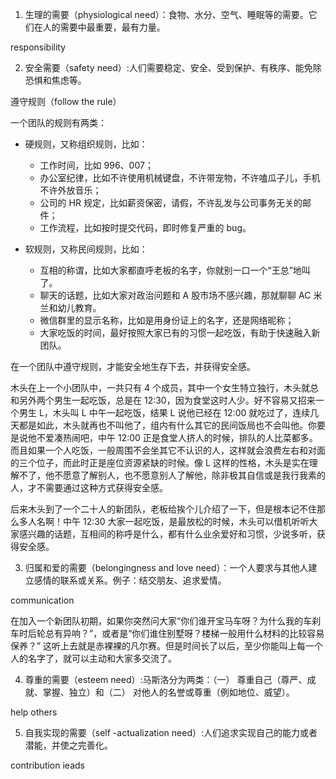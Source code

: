 




1. 生理的需要（physiological need）：食物、水分、空气、睡眠等的需要。它们在人的需要中最重要，最有力量。

responsibility




2. 安全需要（safety need）:人们需要稳定、安全、受到保护、有秩序、能免除恐惧和焦虑等。

遵守规则（follow the rule）

一个团队的规则有两类：

- 硬规则，又称组织规则，比如：
    - 工作时间，比如 996、007；
    - 办公室纪律，比如不许使用机械键盘，不许带宠物，不许嗑瓜子儿，手机不许外放音乐；
    - 公司的 HR 规定，比如薪资保密，请假，不许乱发与公司事务无关的邮件；
    - 工作流程，比如按时提交代码，即时修复严重的 bug。

- 软规则，又称民间规则，比如：
    - 互相的称谓，比如大家都直呼老板的名字，你就别一口一个“王总”地叫了。
    - 聊天的话题，比如大家对政治问题和 A 股市场不感兴趣，那就聊聊 AC 米兰和幼儿教育。
    - 微信群里的显示名称，比如是用身份证上的名字，还是网络昵称；
    - 大家吃饭的时间，最好按照大家已有的习惯一起吃饭，有助于快速融入新团队。

在一个团队中遵守规则，才能安全地生存下去，并获得安全感。

木头在上一个小团队中，一共只有 4 个成员，其中一个女生特立独行，木头就总和另外两个男生一起吃饭，总是在 12:30，因为食堂这时人少。好不容易又招来一个男生 L，木头叫 L 中午一起吃饭，结果 L 说他已经在 12:00 就吃过了，连续几天都是如此，木头就再也不叫他了，组内有什么其它的民间饭局也不会叫他。你要是说他不爱凑热闹吧，中午 12:00 正是食堂人挤人的时候，排队的人比菜都多。而且如果一个人吃饭，一般周围不会坐其它不认识的人，这样就会浪费左右和对面的三个位子，而此时正是座位资源紧缺的时候。像 L 这样的性格，木头是实在理解不了，他不愿意了解别人，也不愿意别人了解他，除非极其自信或是我行我素的人，才不需要通过这种方式获得安全感。

后来木头到了一个二十人的新团队，老板给挨个儿介绍了一下，但是根本记不住那么多人名啊！中午 12:30 大家一起吃饭，是最放松的时候，木头可以借机听听大家感兴趣的话题，互相间的称呼是什么，都有什么业余爱好和习惯，少说多听，获得安全感。


3. 归属和爱的需要（belongingness and love need）：一个人要求与其他人建立感情的联系或关系。例子：结交朋友、追求爱情。

communication

在加入一个新团队初期，如果你突然问大家“你们谁开宝马车呀？为什么我的车刹车时后轮总有异响？”，或者是“你们谁住别墅呀？楼梯一般用什么材料的比较容易保养？” 这听上去就是赤裸裸的凡尔赛。但是时间长了以后，至少你能叫上每一个人的名字了，就可以主动和大家多交流了。


4. 尊重的需要（esteem need）:马斯洛分为两类：（一） 尊重自己（尊严、成就、掌握、独立）和（二） 对他人的名誉或尊重（例如地位、威望）。

help others


5. 自我实现的需要（self -actualization need）:人们追求实现自己的能力或者潜能，并使之完善化。

contribution ieads



